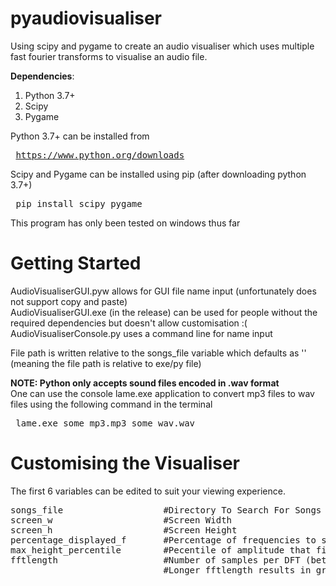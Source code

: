 # pyaudiovisualiser
Using scipy and pygame to create an audio visualiser which uses multiple fast fourier transforms to visualise an audio file.

<b>Dependencies</b>:<ol>
<li>Python 3.7+</li>
<li>Scipy</li>
<li>Pygame</li>
</ol>

Python 3.7+ can be installed from <pre> https://www.python.org/downloads </pre>

Scipy and Pygame can be installed using pip (after downloading python 3.7+)
<pre> pip install scipy pygame</pre>

This program has only been tested on windows thus far

# Getting Started
AudioVisualiserGUI.pyw allows for GUI file name input (unfortunately does not support copy and paste)<br>
AudioVisualiserGUI.exe (in the release) can be used for people without the required dependencies but doesn't allow customisation :(<br>
AudioVisualiserConsole.py uses a command line for name input <br>

File path is written relative to the songs_file variable which defaults as '' (meaning the file path is relative to exe/py file)

<b>NOTE: Python only accepts sound files encoded in .wav format</b><br>
One can use the console lame.exe application to convert mp3 files to wav files using the following command in the terminal
<pre> lame.exe some_mp3.mp3 some_wav.wav</pre>

# Customising the Visualiser
The first 6 variables can be edited to suit your viewing experience.
<pre>
songs_file                   #Directory To Search For Songs :) [the path finding is relative to this]
screen_w                     #Screen Width
screen_h                     #Screen Height
percentage_displayed_f       #Percentage of frequencies to show (Removes higher frequencies) Range = [0, 1]
max_height_percentile        #Pecentile of amplitude that fills the entire height of screen Range = (0, 100]
fftlength                    #Number of samples per DFT (better to be a power of 2) 
                             #Longer fftlength results in greater frequency resolution but worse time resolution
</pre>

